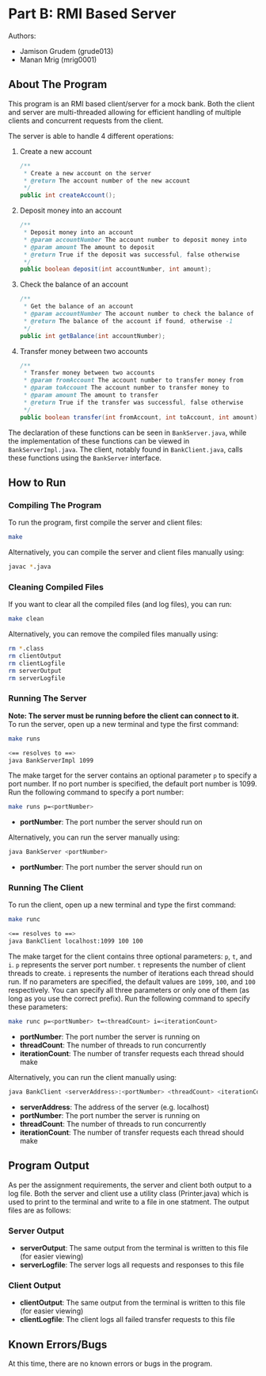 # Part B: RMI Based Server
Authors:
* Jamison Grudem (grude013)
* Manan Mrig (mrig0001)

## About The Program
This program is an RMI based client/server for a mock bank. Both the client and server are multi-threaded allowing for efficient handling of multiple clients and concurrent requests from the client.  

The server is able to handle 4 different operations:
1. Create a new account
    ```java
    /**
     * Create a new account on the server
     * @return The account number of the new account
     */
    public int createAccount();
    ```
2. Deposit money into an account
    ```java
    /**
     * Deposit money into an account
     * @param accountNumber The account number to deposit money into
     * @param amount The amount to deposit
     * @return True if the deposit was successful, false otherwise
     */
    public boolean deposit(int accountNumber, int amount);
    ```
3. Check the balance of an account
    ```java
    /**
     * Get the balance of an account
     * @param accountNumber The account number to check the balance of
     * @return The balance of the account if found, otherwise -1
     */
    public int getBalance(int accountNumber);
    ```
4. Transfer money between two accounts
    ```java
    /**
     * Transfer money between two accounts
     * @param fromAccount The account number to transfer money from
     * @param toAccount The account number to transfer money to
     * @param amount The amount to transfer
     * @return True if the transfer was successful, false otherwise
     */
    public boolean transfer(int fromAccount, int toAccount, int amount);
    ```

The declaration of these functions can be seen in `BankServer.java`, while the implementation of these functions can be viewed in `BankServerImpl.java`. The client, notably found in `BankClient.java`, calls these functions using the `BankServer` interface.

## How to Run
### Compiling The Program
To run the program, first compile the server and client files:
```bash
make
```
Alternatively, you can compile the server and client files manually using:
```bash
javac *.java
```
### Cleaning Compiled Files
If you want to clear all the compiled files (and log files), you can run:
```bash
make clean
```
Alternatively, you can remove the compiled files manually using:
```bash
rm *.class
rm clientOutput
rm clientLogfile
rm serverOutput
rm serverLogfile
```
### Running The Server
**Note: The server must be running before the client can connect to it.**  
To run the server, open up a new terminal and type the first command:
```bash
make runs

<== resolves to ==>
java BankServerImpl 1099
```
The make target for the server contains an optional parameter `p` to specify a port number. If no port number is specified, the default port number is 1099. Run the following command to specify a port number:
```bash
make runs p=<portNumber>
```
* **portNumber**: The port number the server should run on  

Alternatively, you can run the server manually using:
```bash
java BankServer <portNumber>
```
* **portNumber**: The port number the server should run on
### Running The Client
To run the client, open up a new terminal and type the first command:
```bash
make runc

<== resolves to ==>
java BankClient localhost:1099 100 100
```
The make target for the client contains three optional parameters: `p`, `t`, and `i`. `p` represents the server port number. `t` represents the number of client threads to create. `i` represents the number of iterations each thread should run. If no parameters are specified, the default values are `1099`, `100`, and `100` respectively. You can specify all three parameters or only one of them (as long as you use the correct prefix). Run the following command to specify these parameters:
```bash
make runc p=<portNumber> t=<threadCount> i=<iterationCount>
```
* **portNumber**: The port number the server is running on
* **threadCount**: The number of threads to run concurrently
* **iterationCount**: The number of transfer requests each thread should make  

Alternatively, you can run the client manually using:
```bash
java BankClient <serverAddress>:<portNumber> <threadCount> <iterationCount>
```
* **serverAddress**: The address of the server (e.g. localhost)
* **portNumber**: The port number the server is running on
* **threadCount**: The number of threads to run concurrently
* **iterationCount**: The number of transfer requests each thread should make

## Program Output
As per the assignment requirements, the server and client both output to a log file. Both the server and client use a utility class (Printer.java) which is used to print to the terminal and write to a file in one statment. The output files are as follows:
### Server Output
* **serverOutput**: The same output from the terminal is written to this file (for easier viewing)
* **serverLogfile**: The server logs all requests and responses to this file
### Client Output
* **clientOutput**: The same output from the terminal is written to this file (for easier viewing)
* **clientLogfile**: The client logs all failed transfer requests to this file

## Known Errors/Bugs
At this time, there are no known errors or bugs in the program.